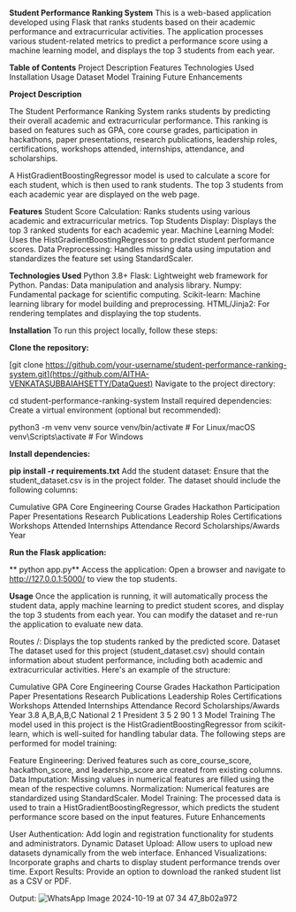 **Student Performance Ranking System**
This is a web-based application developed using Flask that ranks students based on their academic performance and extracurricular activities. The application processes various student-related metrics to predict a performance score using a machine learning model, and displays the top 3 students from each year.

**Table of Contents**
Project Description
Features
Technologies Used
Installation
Usage
Dataset
Model Training
Future Enhancements


**Project Description**

The Student Performance Ranking System ranks students by predicting their overall academic and extracurricular performance. This ranking is based on features such as GPA, core course grades, participation in hackathons, paper presentations, research publications, leadership roles, certifications, workshops attended, internships, attendance, and scholarships.

A HistGradientBoostingRegressor model is used to calculate a score for each student, which is then used to rank students. The top 3 students from each academic year are displayed on the web page.

**Features**
Student Score Calculation: Ranks students using various academic and extracurricular metrics.
Top Students Display: Displays the top 3 ranked students for each academic year.
Machine Learning Model: Uses the HistGradientBoostingRegressor to predict student performance scores.
Data Preprocessing: Handles missing data using imputation and standardizes the feature set using StandardScaler.

**Technologies Used**
Python 3.8+
Flask: Lightweight web framework for Python.
Pandas: Data manipulation and analysis library.
Numpy: Fundamental package for scientific computing.
Scikit-learn: Machine learning library for model building and preprocessing.
HTML/Jinja2: For rendering templates and displaying the top students.

**Installation**
To run this project locally, follow these steps:

**Clone the repository:**

[git clone https://github.com/your-username/student-performance-ranking-system.git](https://github.com/AITHA-VENKATASUBBAIAHSETTY/DataQuest)
Navigate to the project directory:

cd student-performance-ranking-system
Install required dependencies: Create a virtual environment (optional but recommended):

python3 -m venv venv
source venv/bin/activate  # For Linux/macOS
venv\Scripts\activate     # For Windows

**Install dependencies:**


**pip install -r requirements.txt**
Add the student dataset: Ensure that the student_dataset.csv is in the project folder. The dataset should include the following columns:

Cumulative GPA
Core Engineering Course Grades
Hackathon Participation
Paper Presentations
Research Publications
Leadership Roles
Certifications
Workshops Attended
Internships
Attendance Record
Scholarships/Awards
Year

**Run the Flask application:**

**
python app.py**
Access the application: Open a browser and navigate to http://127.0.0.1:5000/ to view the top students.

**Usage**
Once the application is running, it will automatically process the student data, apply machine learning to predict student scores, and display the top 3 students from each year. You can modify the dataset and re-run the application to evaluate new data.

Routes
/: Displays the top students ranked by the predicted score.
Dataset
The dataset used for this project (student_dataset.csv) should contain information about student performance, including both academic and extracurricular activities. Here's an example of the structure:

Cumulative GPA	Core Engineering Course Grades	Hackathon Participation	Paper Presentations	Research Publications	Leadership Roles	Certifications	Workshops Attended	Internships	Attendance Record	Scholarships/Awards	Year
3.8	A,B,A,B,C	National	2	1	President	3	5	2	90	1	3
Model Training
The model used in this project is the HistGradientBoostingRegressor from scikit-learn, which is well-suited for handling tabular data. The following steps are performed for model training:

Feature Engineering: Derived features such as core_course_score, hackathon_score, and leadership_score are created from existing columns.
Data Imputation: Missing values in numerical features are filled using the mean of the respective columns.
Normalization: Numerical features are standardized using StandardScaler.
Model Training: The processed data is used to train a HistGradientBoostingRegressor, which predicts the student performance score based on the input features.
Future Enhancements


User Authentication: Add login and registration functionality for students and administrators.
Dynamic Dataset Upload: Allow users to upload new datasets dynamically from the web interface.
Enhanced Visualizations: Incorporate graphs and charts to display student performance trends over time.
Export Results: Provide an option to download the ranked student list as a CSV or PDF.

Output:
![WhatsApp Image 2024-10-19 at 07 34 47_8b02a972](https://github.com/user-attachments/assets/12266130-84ba-4951-bcbd-7cea18388830)
